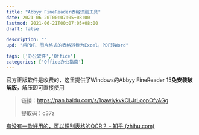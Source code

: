 ```yaml
---
title: "Abbyy FineReader表格识别工具"
date: 2021-06-20T00:07:05+08:00
lastmod: 2021-06-21T00:07:05+08:00
draft: false

description: ""
upd: "将PDF、图片格式的表格转换为Excel，PDF转Word"

tags: ['办公软件','Office']
categories: ['Office办公指南']
---
```


官方正版软件是收费的，这里提供了Windows的Abbyy FineReader 15**免安装破解版**，解压即可直接使用

> 链接：https://pan.baidu.com/s/1oawIykvkCLJrLoopOfyAGg 
>
> 提取码：c37z 

[有没有一款好用的，可以识别表格的OCR？ - 知乎 (zhihu.com)](https://www.zhihu.com/question/317339143)
























